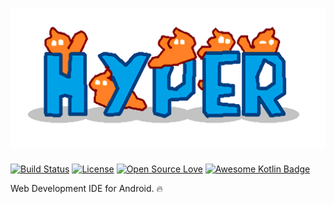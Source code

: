# ![Hyper](art/logo_large.png)

[![Build Status](https://travis-ci.org/geeteshk/Hyper.svg?branch=master)](https://travis-ci.org/geeteshk/Hyper)
[![License](https://img.shields.io/badge/License-Apache%202.0-blue.svg)](https://opensource.org/licenses/Apache-2.0)
[![Open Source Love](https://badges.frapsoft.com/os/v2/open-source.svg?v=103)](https://github.com/ellerbrock/open-source-badges/)
[![Awesome Kotlin Badge](https://kotlin.link/awesome-kotlin.svg)](https://github.com/KotlinBy/awesome-kotlin)

Web Development IDE for Android. :fire:
